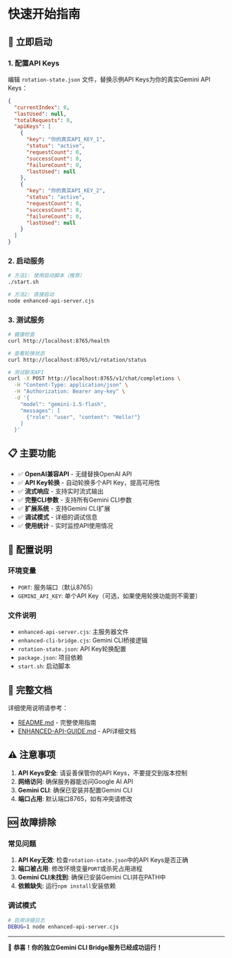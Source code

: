 # 快速开始指南

## 🚀 立即启动

### 1. 配置API Keys
编辑 `rotation-state.json` 文件，替换示例API Keys为你的真实Gemini API Keys：

```json
{
  "currentIndex": 0,
  "lastUsed": null,
  "totalRequests": 0,
  "apiKeys": [
    {
      "key": "你的真实API_KEY_1",
      "status": "active",
      "requestCount": 0,
      "successCount": 0,
      "failureCount": 0,
      "lastUsed": null
    },
    {
      "key": "你的真实API_KEY_2",
      "status": "active",
      "requestCount": 0,
      "successCount": 0,
      "failureCount": 0,
      "lastUsed": null
    }
  ]
}
```

### 2. 启动服务
```bash
# 方法1: 使用启动脚本（推荐）
./start.sh

# 方法2: 直接启动
node enhanced-api-server.cjs
```

### 3. 测试服务
```bash
# 健康检查
curl http://localhost:8765/health

# 查看轮换状态
curl http://localhost:8765/v1/rotation/status

# 测试聊天API
curl -X POST http://localhost:8765/v1/chat/completions \
  -H "Content-Type: application/json" \
  -H "Authorization: Bearer any-key" \
  -d '{
    "model": "gemini-1.5-flash",
    "messages": [
      {"role": "user", "content": "Hello!"}
    ]
  }'
```

## 📋 主要功能

- ✅ **OpenAI兼容API** - 无缝替换OpenAI API
- ✅ **API Key轮换** - 自动轮换多个API Key，提高可用性
- ✅ **流式响应** - 支持实时流式输出
- ✅ **完整CLI参数** - 支持所有Gemini CLI参数
- ✅ **扩展系统** - 支持Gemini CLI扩展
- ✅ **调试模式** - 详细的调试信息
- ✅ **使用统计** - 实时监控API使用情况

## 🔧 配置说明

### 环境变量
- `PORT`: 服务端口（默认8765）
- `GEMINI_API_KEY`: 单个API Key（可选，如果使用轮换功能则不需要）

### 文件说明
- `enhanced-api-server.cjs`: 主服务器文件
- `enhanced-cli-bridge.cjs`: Gemini CLI桥接逻辑
- `rotation-state.json`: API Key轮换配置
- `package.json`: 项目依赖
- `start.sh`: 启动脚本

## 📖 完整文档

详细使用说明请参考：
- [README.md](./README.md) - 完整使用指南
- [ENHANCED-API-GUIDE.md](./ENHANCED-API-GUIDE.md) - API详细文档

## ⚠️ 注意事项

1. **API Keys安全**: 请妥善保管你的API Keys，不要提交到版本控制
2. **网络访问**: 确保服务器能访问Google AI API
3. **Gemini CLI**: 确保已安装并配置Gemini CLI
4. **端口占用**: 默认端口8765，如有冲突请修改

## 🆘 故障排除

### 常见问题
1. **API Key无效**: 检查`rotation-state.json`中的API Keys是否正确
2. **端口被占用**: 修改环境变量`PORT`或杀死占用进程
3. **Gemini CLI未找到**: 确保已安装Gemini CLI并在PATH中
4. **依赖缺失**: 运行`npm install`安装依赖

### 调试模式
```bash
# 启用详细日志
DEBUG=1 node enhanced-api-server.cjs
```

---

🎉 **恭喜！你的独立Gemini CLI Bridge服务已经成功运行！**